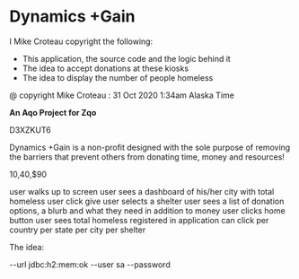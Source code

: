 ﻿# Dynamics +Gain

I Mike Croteau copyright the following:

* This application, the source code and the logic behind it
* The idea to accept donations at these kiosks
* The idea to display the number of people homeless

@ copyright Mike Croteau : 31 Oct 2020 1:34am Alaska Time

**An Aqo Project for Zqo**

D3XZKUT6

Dynamics +Gain is a non-profit designed with
the sole purpose of removing the barriers that prevent others from
donating time, money and resources!

$10,$40,$90


user walks up to screen
user sees a dashboard of his/her city with total homeless
user click give
user selects a shelter
user sees a list of donation options, a blurb and what they need in addition to money
user clicks home button
user sees total homeless registered in application
can click per country
per state
per city
per shelter


The idea:


<bean depends-on="dataSource" class="org.springframework.beans.factory.config.MethodInvokingBean">
    <property name="targetClass" value="org.hsqldb.util.DatabaseManagerSwing" />
    <property name="targetMethod" value="main" />
    <property name="arguments">
        <list>
            <value>--url</value>
            <value>jdbc:h2:mem:ok</value>
            <value>--user</value>
            <value>sa</value>
            <value>--password</value>
            <value></value>
        </list>
    </property>
</bean>